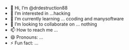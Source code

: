- 👋 Hi, I’m @drdestruction88
- 👀 I’m interested in ...hacking
- 🌱 I’m currently learning ... ccoding and manysoftware 
- 💞️ I’m looking to collaborate on ... nothing
- 📫 How to reach me ...
- 😄 Pronouns: ...
- ⚡ Fun fact: ...

<!---
drdestruction88/drdestruction88 is a ✨ special ✨ repository because its `README.md` (this file) appears on your GitHub profile.
You can click the Preview link to take a look at your changes.
--->
